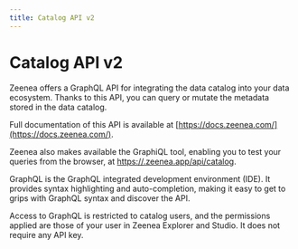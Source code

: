 ```yaml
---
title: Catalog API v2
---
```


# Catalog API v2

Zeenea offers a GraphQL API for integrating the data catalog into your data ecosystem. Thanks to this API, you can query or mutate the metadata stored in the data catalog.

Full documentation of this API is available at [https://docs.zeenea.com/](https://docs.zeenea.com/).
 
Zeenea also makes available the GraphiQL tool, enabling you to test your queries from the browser, at [https://.zeenea.app/api/catalog](https://.zeenea.app/api/catalog).

GraphQL is the GraphQL integrated development environment (IDE). It provides syntax highlighting and auto-completion, making it easy to get to grips with GraphQL syntax and discover the API.

Access to GraphQL is restricted to catalog users, and the permissions applied are those of your user in Zeenea Explorer and Studio. It does not require any API key.